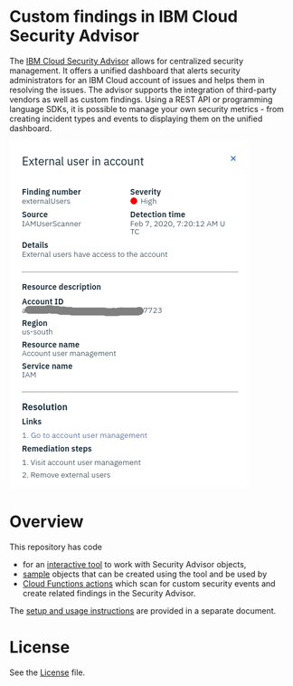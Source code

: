 # Custom findings in IBM Cloud Security Advisor

The [IBM Cloud Security Advisor](https://cloud.ibm.com/security-advisor) allows for centralized security management. It offers a unified dashboard that alerts security administrators for an IBM Cloud account of issues and helps them in resolving the issues. The advisor supports the integration of third-party vendors as well as custom findings. Using a REST API or programming language SDKs, it is possible to manage your own security metrics - from creating incident types and events to displaying them on the unified dashboard. 

![A single custom finding](screenshots/SecurityAdvisor_CustomFindings2.png)
# Overview

This repository has code
* for an [interactive tool](/interactive-tool) to work with Security Advisor objects,
* [sample](/sample) objects that can be created using the tool and be used by
* [Cloud Functions actions](/functions) which scan for custom security events and create related findings in the Security Advisor.

The [setup and usage instructions](/INSTRUCTIONS.md) are provided in a separate document.

# License

See the [License](/LICENSE) file.
